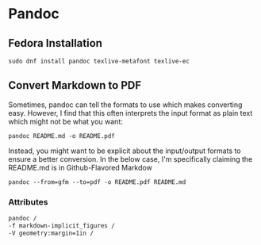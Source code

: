 # Pandoc

## Fedora Installation

```console
sudo dnf install pandoc texlive-metafont texlive-ec
```

## Convert Markdown to PDF

Sometimes, pandoc can tell the formats to use which makes converting easy.
However, I find that this often interprets the input format as plain text which might not be what you want:

```console
pandoc README.md -o README.pdf

```
Instead, you might want to be explicit about the input/output formats to ensure a better conversion.
In the below case, I'm specifically claiming the README.md is in Github-Flavored Markdow

```console
pandoc --from=gfm --to=pdf -o README.pdf README.md
```

### Attributes

```bash
pandoc /
-f markdown-implicit_figures /
-V geometry:margin=1in /
```
